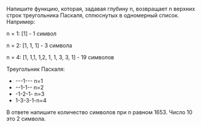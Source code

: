 Напишите функцию, которая, задавая глубину n, возвращает n верхних строк треугольника Паскаля,
сплюснутых в одномерный список.
Например:

n = 1: [1] - 1 символ

n = 2: [1, 1, 1] - 3 символа

n = 4: [1, 1,1, 1,2, 1, 1, 3, 3, 1] - 19 символов

Треугольник Паскаля:
- ---1--- n=1
- --1-1-- n=2
- -1-2-1- n=3
- 1-3-3-1-n=4


В ответе напишите количество символов при n равном 1653.
Число 10 это 2 символа.

